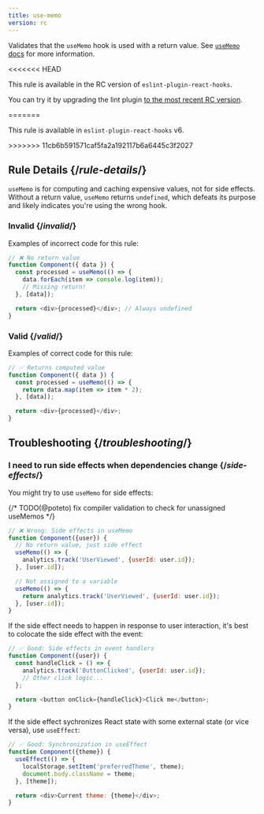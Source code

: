 ```yaml
---
title: use-memo
version: rc
---
```


<Intro>

Validates that the `useMemo` hook is used with a return value. See [`useMemo` docs](/reference/react/useMemo) for more information.

</Intro>

<<<<<<< HEAD
<RC>

This rule is available in the RC version of `eslint-plugin-react-hooks`.

You can try it by upgrading the lint plugin [to the most recent RC version](/learn/react-compiler/installation#eslint-integration).

</RC>
=======
<Note>

This rule is available in `eslint-plugin-react-hooks` v6.

</Note>
>>>>>>> 11cb6b591571caf5fa2a192117b6a6445c3f2027

## Rule Details {/*rule-details*/}

`useMemo` is for computing and caching expensive values, not for side effects. Without a return value, `useMemo` returns `undefined`, which defeats its purpose and likely indicates you're using the wrong hook.

### Invalid {/*invalid*/}

Examples of incorrect code for this rule:

```js {expectedErrors: {'react-compiler': [3]}}
// ❌ No return value
function Component({ data }) {
  const processed = useMemo(() => {
    data.forEach(item => console.log(item));
    // Missing return!
  }, [data]);

  return <div>{processed}</div>; // Always undefined
}
```

### Valid {/*valid*/}

Examples of correct code for this rule:

```js
// ✅ Returns computed value
function Component({ data }) {
  const processed = useMemo(() => {
    return data.map(item => item * 2);
  }, [data]);

  return <div>{processed}</div>;
}
```

## Troubleshooting {/*troubleshooting*/}

### I need to run side effects when dependencies change {/*side-effects*/}

You might try to use `useMemo` for side effects:

{/* TODO(@poteto) fix compiler validation to check for unassigned useMemos */}
```js {expectedErrors: {'react-compiler': [4]}}
// ❌ Wrong: Side effects in useMemo
function Component({user}) {
  // No return value, just side effect
  useMemo(() => {
    analytics.track('UserViewed', {userId: user.id});
  }, [user.id]);

  // Not assigned to a variable
  useMemo(() => {
    return analytics.track('UserViewed', {userId: user.id});
  }, [user.id]);
}
```

If the side effect needs to happen in response to user interaction, it's best to colocate the side effect with the event:

```js
// ✅ Good: Side effects in event handlers
function Component({user}) {
  const handleClick = () => {
    analytics.track('ButtonClicked', {userId: user.id});
    // Other click logic...
  };

  return <button onClick={handleClick}>Click me</button>;
}
```

If the side effect sychronizes React state with some external state (or vice versa), use `useEffect`:

```js
// ✅ Good: Synchronization in useEffect
function Component({theme}) {
  useEffect(() => {
    localStorage.setItem('preferredTheme', theme);
    document.body.className = theme;
  }, [theme]);

  return <div>Current theme: {theme}</div>;
}
```
